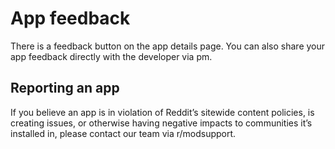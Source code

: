 # App feedback

There is a feedback button on the app details page. You can also share your app feedback directly with the developer via pm.

## Reporting an app

If you believe an app is in violation of Reddit’s sitewide content policies, is creating issues, or otherwise having negative impacts to communities it’s installed in, please contact our team via r/modsupport.
